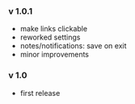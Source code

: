 ### v 1.0.1
- make links clickable
- reworked settings
- notes/notifications: save on exit
- minor improvements


### v 1.0
- first release
